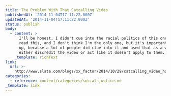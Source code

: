 ```yaml
---
title: The Problem With That Catcalling Video
publishedAt: '2014-11-04T17:11:22.000Z'
updatedAt: '2014-11-04T17:11:22.000Z'
status: publish
body:
  - content: >
      I'll be honest, I didn't cue into the racial politics of this one until I
      read this, and I don't think I'm the only one, but it's important to bring
      up, because a lot of people did clue into it and used that as a way to
      either discredit the video or act like it doesn't apply to them.
    _template: richText
link:
  url: >-
    http://www.slate.com/blogs/xx_factor/2014/10/29/catcalling_video_hollaback_s_look_at_street_harassment_in_nyc_edited_out.html
categories:
  - reference: content/categories/social-justice.md
_template: link
---
```



